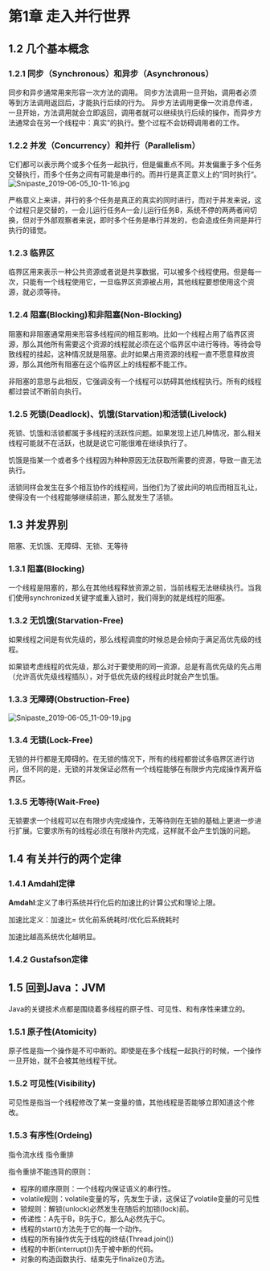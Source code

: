 # 第1章 走入并行世界
## 1.2 几个基本概念
### 1.2.1 同步（Synchronous）和异步（Asynchronous）
同步和异步通常用来形容一次方法的调用。
同步方法调用一旦开始，调用者必须等到方法调用返回后，才能执行后续的行为。
异步方法调用更像一次消息传递，一旦开始，方法调用就会立即返回，调用者就可以继续执行后续的操作，而异步方法通常会在另一个线程中：真实“的执行。整个过程不会妨碍调用者的工作。

### 1.2.2 并发（Concurrency）和并行（Parallelism）

它们都可以表示两个或多个任务一起执行，但是偏重点不同。并发偏重于多个任务交替执行，而多个任务之间有可能是串行的。而并行是真正意义上的”同时执行“。
![Snipaste_2019-06-05_10-11-16.jpg](https://i.loli.net/2019/06/05/5cf724e1593f980669.jpg)

严格意义上来讲，并行的多个任务是真正的真实的同时进行，而对于并发来说，这个过程只是交替的，一会儿运行任务A一会儿运行任务B，系统不停的两两者间切换，但对于外部观察者来说，即时多个任务是串行并发的，也会造成任务间是并行执行的错觉。

### 1.2.3 临界区

临界区用来表示一种公共资源或者说是共享数据，可以被多个线程使用。但是每一次，只能有一个线程使用它，一旦临界区资源被占用，其他线程要想使用这个资源，就必须等待。

### 1.2.4 阻塞(Blocking)和非阻塞(Non-Blocking)

阻塞和非阻塞通常用来形容多线程间的相互影响。比如一个线程占用了临界区资源，那么其他所有需要这个资源的线程就必须在这个临界区中进行等待。等待会导致线程的挂起，这种情况就是阻塞。此时如果占用资源的线程一直不愿意释放资源，那么其他所有阻塞在这个临界区上的线程都不能工作。

非阻塞的意思与此相反，它强调没有一个线程可以妨碍其他线程执行。所有的线程都过尝试不断前向执行。

### 1.2.5 死锁(Deadlock)、饥饿(Starvation)和活锁(Livelock)

死锁、饥饿和活锁都属于多线程的活跃性问题。如果发现上述几种情况，那么相关线程可能就不在活跃，也就是说它可能很难在继续执行了。

饥饿是指某一个或者多个线程因为种种原因无法获取所需要的资源，导致一直无法执行。

活锁同样会发生在多个相互协作的线程间，当他们为了彼此间的响应而相互礼让，使得没有一个线程能够继续前进，那么就发生了活锁。

## 1.3 并发界别

阻塞、无饥饿、无障碍、无锁、无等待

### 1.3.1 阻塞(Blocking)

一个线程是阻塞的，那么在其他线程释放资源之前，当前线程无法继续执行。当我们使用synchronized关键字或重入锁时，我们得到的就是线程的阻塞。

### 1.3.2 无饥饿(Starvation-Free)

如果线程之间是有优先级的，那么线程调度的时候总是会倾向于满足高优先级的线程。

如果锁考虑线程的优先级，那么对于要使用的同一资源，总是有高优先级的先占用（允许高优先级线程插队），对于低优先级的线程此时就会产生饥饿。

### 1.3.3 无障碍(Obstruction-Free)
![Snipaste_2019-06-05_11-09-19.jpg](https://i.loli.net/2019/06/05/5cf732691ecdf58716.jpg)

### 1.3.4 无锁(Lock-Free)

无锁的并行都是无障碍的。在无锁的情况下，所有的线程都尝试多临界区进行访问，但不同的是，无锁的并发保证必然有一个线程能够在有限步内完成操作离开临界区。

### 1.3.5 无等待(Wait-Free)

无锁要求一个线程可以在有限步内完成操作，无等待则在无锁的基础上更进一步进行扩展。它要求所有的线程必须在有限补内完成，这样就不会产生饥饿的问题。

## 1.4 有关并行的两个定律

### 1.4.1 Amdahl定律

**Amdahl**:定义了串行系统并行化后的加速比的计算公式和理论上限。

加速比定义：加速比= 优化前系统耗时/优化后系统耗时

加速比越高系统优化越明显。

### 1.4.2 Gustafson定律

## 1.5 回到Java：JVM
Java的关键技术点都是围绕着多线程的原子性、可见性、和有序性来建立的。

### 1.5.1 原子性(Atomicity)

原子性是指一个操作是不可中断的。即使是在多个线程一起执行的时候，一个操作一旦开始，就不会被其他线程干扰。

### 1.5.2 可见性(Visibility)

可见性是指当一个线程修改了某一变量的值，其他线程是否能够立即知道这个修改。

### 1.5.3 有序性(Ordeing)

指令流水线    指令重排

指令重排不能违背的原则：

* 程序的顺序原则：一个线程内保证语义的串行性。
* volatile规则：volatile变量的写，先发生于读，这保证了volatile变量的可见性
* 锁规则：解锁(unlock)必然发生在随后的加锁(lock)前。
* 传递性：A先于B，B先于C，那么A必然先于C。
* 线程的start()方法先于它的每一个动作。
* 线程的所有操作优先于线程的终结(Thread.join())
* 线程的中断(interrupt())先于被中断的代码。
* 对象的构造函数执行、结束先于finalize()方法。





